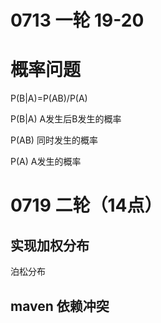 # 0713 一轮 19-20
# 概率问题
P(B|A)=P(AB)/P(A)

P(B|A) A发生后B发生的概率

P(AB) 同时发生的概率

P(A) A发生的概率
# 0719 二轮（14点）

## 实现加权分布
泊松分布
## maven 依赖冲突
